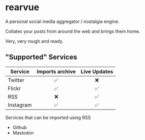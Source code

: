 # rearvue

A personal social media aggregator / nostalgia engine.

Collates your posts from around the web and brings them home.

Very, very rough and ready.

## "Supported" Services

|Service   |Imports archive|Live Updates|
|----------|:-------------:|:----------:|
|Twitter   | ✅            | ❌         |
|Flickr    | ✅            | ✅         |
|RSS       | ❌            | ✅         |
|Instagram | ✅            | ✅         |

Services that can be imported using RSS

- Github
- Mastodon

